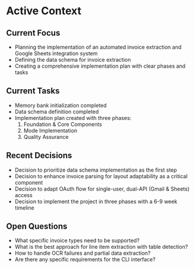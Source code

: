 # Active Context

## Current Focus
- Planning the implementation of an automated invoice extraction and Google Sheets integration system
- Defining the data schema for invoice extraction
- Creating a comprehensive implementation plan with clear phases and tasks

## Current Tasks
- Memory bank initialization completed
- Data schema definition completed
- Implementation plan created with three phases:
  1. Foundation & Core Components
  2. Mode Implementation
  3. Quality Assurance

## Recent Decisions
- Decision to prioritize data schema implementation as the first step
- Decision to enhance invoice parsing for layout adaptability as a critical component
- Decision to adapt OAuth flow for single-user, dual-API (Gmail & Sheets) access
- Decision to implement the project in three phases with a 6-9 week timeline

## Open Questions
- What specific invoice types need to be supported?
- What is the best approach for line item extraction with table detection?
- How to handle OCR failures and partial data extraction?
- Are there any specific requirements for the CLI interface?